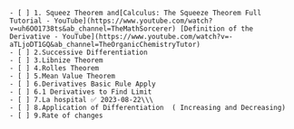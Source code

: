 	- [ ] 1. Squeez Theorem and[Calculus: The Squeeze Theorem Full Tutorial - YouTube](https://www.youtube.com/watch?v=uh6OO1738ts&ab_channel=TheMathSorcerer) [Definition of the Derivative - YouTube](https://www.youtube.com/watch?v=-aTLjoDT1GQ&ab_channel=TheOrganicChemistryTutor)
	- [ ] 2.Successive Differentiation
	- [ ] 3.Libnize Theorem
	- [ ] 4.Rolles Theorem
	- [ ] 5.Mean Value Theorem
	- [ ] 6.Derivatives Basic Rule Apply
	- [ ] 6.1 Derivatives to Find Limit
	- [ ] 7.La hospital ✅ 2023-08-22\\\
	- [ ] 8.Application of Differentiation  ( Increasing and Decreasing) 
	- [ ] 9.Rate of changes